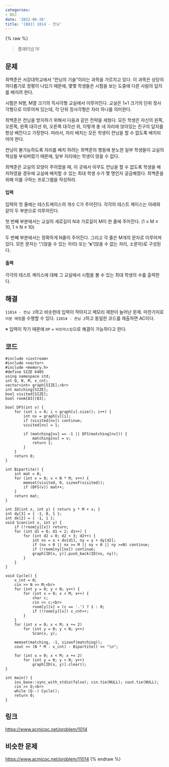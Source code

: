 ```yaml
---
categories:
- BOJ
date: '2022-06-26'
title: '[BOJ] 1014 - 컨닝'
---
```


{% raw %}
> 플래티넘 IV<br>

## 문제
최백준은 서강대학교에서 “컨닝의 기술”이라는 과목을 가르치고 있다. 이 과목은 상당히 까다롭기로 정평이 나있기 때문에, 몇몇 학생들은 시험을 보는 도중에 다른 사람의 답지를 베끼려 한다.

시험은 N행, M열 크기의 직사각형 교실에서 이루어진다. 교실은 1×1 크기의 단위 정사각형으로 이루어져 있는데, 각 단위 정사각형은 자리 하나를 의미한다.

최백준은 컨닝을 방지하기 위해서 다음과 같은 전략을 세웠다. 모든 학생은 자신의 왼쪽, 오른쪽, 왼쪽 대각선 위, 오른쪽 대각선 위, 이렇게 총 네 자리에 앉아있는 친구의 답지를 항상 베낀다고 가정한다. 따라서, 자리 배치는 모든 학생이 컨닝을 할 수 없도록 배치되어야 한다.

컨닝이 불가능하도록 자리를 배치 하려는 최백준의 행동에 분노한 일부 학생들이 교실의 책상을 부숴버렸기 때문에, 일부 자리에는 학생이 앉을 수 없다.

최백준은 교실의 모양이 주어졌을 때, 이 곳에서 아무도 컨닝을 할 수 없도록 학생을 배치하였을 경우에 교실에 배치할 수 있는 최대 학생 수가 몇 명인지 궁금해졌다. 최백준을 위해 이를 구하는 프로그램을 작성하라.

#### 입력
입력의 첫 줄에는 테스트케이스의 개수 C가 주어진다. 각각의 테스트 케이스는 아래와 같이 두 부분으로 이루어진다.

첫 번째 부분에서는 교실의 세로길이 N과 가로길이 M이 한 줄에 주어진다. (1 ≤ M ≤ 10, 1 ≤ N ≤ 10)

두 번째 부분에서는 정확하게 N줄이 주어진다. 그리고 각 줄은 M개의 문자로 이루어져있다. 모든 문자는  **‘.’**(앉을 수 있는 자리) 또는  **‘x’**(앉을 수 없는 자리, 소문자)로 구성된다.

#### 출력
각각의 테스트 케이스에 대해 그 교실에서 시험을 볼 수 있는 최대 학생의 수를 출력한다.

## 해결
`11014 - 컨닝 2`하고 비슷한데 입력이 작아지고 메모리 제한이 늘어난 문제. 마찬가지로 `이분 매칭`을 수행할 수 있다. `11014 - 컨닝 2`하고 동일한 코드를 제출하면 AC이다.

※ 입력이 작기 때문에 `DP` + `비트마스킹`으로 해결이 가능하다고 한다.

## 코드
```
#include <iostream>
#include <vector>
#include <memory.h>
#define SIZE 6405
using namespace std;
int Q, N, M, x_cnt;
vector<int> graph[SIZE];<br>
int matching[SIZE];
bool visited[SIZE];
bool room[83][83];

bool DFS(int v) {
	for (int i = 0; i < graph[v].size(); i++) {
		int nv = graph[v][i];
		if (visited[nv]) continue;
		visited[nv] = 1;

		if (matching[nv] == -1 || DFS(matching[nv])) {
			matching[nv] = v;
			return 1;
		}
	}
	return 0;
}

int Bipartite() {
	int mat = 0;
	for (int v = 0; v < N * M; v++) {
		memset(visited, 0, sizeof(visited));
		if (DFS(v)) mat++;
	}
	return mat;
}

int ID(int x, int y) { return y * M + x; }
int dy[3] = { -1, 0, 1 };
int dx[2] = { -1, 1 };
void Scan(int x, int y) {
	if (!room[y][x]) return;
	for (int d1 = 0; d1 < 2; d1++) {
		for (int d2 = 0; d2 < 3; d2++) {
			int nx = x + dx[d1], ny = y + dy[d2];
			if (nx < 0 || nx >= M || ny < 0 || ny >=N) continue;
			if (!room[ny][nx]) continue;
			graph[ID(x, y)].push_back(ID(nx, ny));
		}
	}
}

void Cycle() {
	x_cnt = 0;
	cin >> N >> M;<br>
	for (int y = 0; y < N; y++) {
		for (int x = 0; x < M; x++) {
			char c;
			cin >> c;<br>
			room[y][x] = (c == '.') ? 1 : 0;
			if (!room[y][x]) x_cnt++;
		}
	}
	for (int x = 0; x < M; x += 2)
		for (int y = 0; y < N; y++)
			Scan(x, y);
	
	memset(matching, -1, sizeof(matching));
	cout << (N * M - x_cnt) - Bipartite() << "\n";

	for (int x = 0; x < M; x += 2)
		for (int y = 0; y < N; y++)
			graph[ID(x, y)].clear();
}

int main() {
	ios_base::sync_with_stdio(false); cin.tie(NULL); cout.tie(NULL);
	cin >> Q;<br>
	while (Q--) Cycle();
	return 0;
}
```

## 링크
https://www.acmicpc.net/problem/1014

## 비슷한 문제
https://www.acmicpc.net/problem/11014
{% endraw %}
